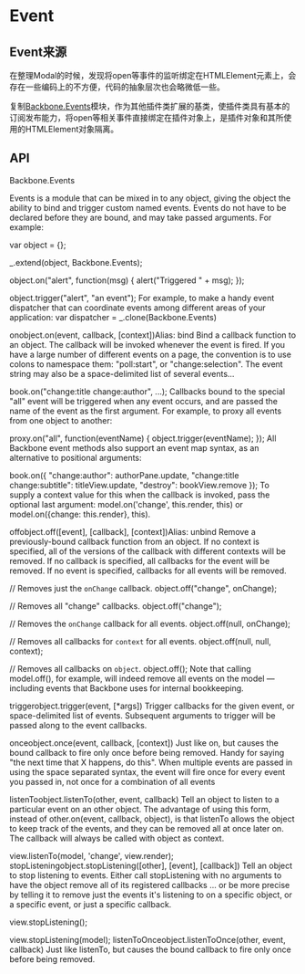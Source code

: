 # Event

## Event来源
在整理Modal的时候，发现将open等事件的监听绑定在HTMLElement元素上，会存在一些编码上的不方便，代码的抽象层次也会略微低一些。

复制[Backbone.Events](http://backbonejs.org/#Events)模块，作为其他插件类扩展的基类，使插件类具有基本的订阅发布能力，将open等相关事件直接绑定在插件对象上，是插件对象和其所使用的HTMLElement对象隔离。


## API
Backbone.Events

Events is a module that can be mixed in to any object, giving the object the ability to bind and trigger custom named events. Events do not have to be declared before they are bound, and may take passed arguments. For example:

var object = {};

_.extend(object, Backbone.Events);

object.on("alert", function(msg) {
  alert("Triggered " + msg);
});

object.trigger("alert", "an event");
For example, to make a handy event dispatcher that can coordinate events among different areas of your application: var dispatcher = _.clone(Backbone.Events)

onobject.on(event, callback, [context])Alias: bind 
Bind a callback function to an object. The callback will be invoked whenever the event is fired. If you have a large number of different events on a page, the convention is to use colons to namespace them: "poll:start", or "change:selection". The event string may also be a space-delimited list of several events...

book.on("change:title change:author", ...);
Callbacks bound to the special "all" event will be triggered when any event occurs, and are passed the name of the event as the first argument. For example, to proxy all events from one object to another:

proxy.on("all", function(eventName) {
  object.trigger(eventName);
});
All Backbone event methods also support an event map syntax, as an alternative to positional arguments:

book.on({
  "change:author": authorPane.update,
  "change:title change:subtitle": titleView.update,
  "destroy": bookView.remove
});
To supply a context value for this when the callback is invoked, pass the optional last argument: model.on('change', this.render, this) or model.on({change: this.render}, this).

offobject.off([event], [callback], [context])Alias: unbind 
Remove a previously-bound callback function from an object. If no context is specified, all of the versions of the callback with different contexts will be removed. If no callback is specified, all callbacks for the event will be removed. If no event is specified, callbacks for all events will be removed.

// Removes just the `onChange` callback.
object.off("change", onChange);

// Removes all "change" callbacks.
object.off("change");

// Removes the `onChange` callback for all events.
object.off(null, onChange);

// Removes all callbacks for `context` for all events.
object.off(null, null, context);

// Removes all callbacks on `object`.
object.off();
Note that calling model.off(), for example, will indeed remove all events on the model — including events that Backbone uses for internal bookkeeping.

triggerobject.trigger(event, [*args]) 
Trigger callbacks for the given event, or space-delimited list of events. Subsequent arguments to trigger will be passed along to the event callbacks.

onceobject.once(event, callback, [context]) 
Just like on, but causes the bound callback to fire only once before being removed. Handy for saying "the next time that X happens, do this". When multiple events are passed in using the space separated syntax, the event will fire once for every event you passed in, not once for a combination of all events

listenToobject.listenTo(other, event, callback) 
Tell an object to listen to a particular event on an other object. The advantage of using this form, instead of other.on(event, callback, object), is that listenTo allows the object to keep track of the events, and they can be removed all at once later on. The callback will always be called with object as context.

view.listenTo(model, 'change', view.render);
stopListeningobject.stopListening([other], [event], [callback]) 
Tell an object to stop listening to events. Either call stopListening with no arguments to have the object remove all of its registered callbacks ... or be more precise by telling it to remove just the events it's listening to on a specific object, or a specific event, or just a specific callback.

view.stopListening();

view.stopListening(model);
listenToOnceobject.listenToOnce(other, event, callback) 
Just like listenTo, but causes the bound callback to fire only once before being removed.

